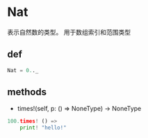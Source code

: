 # Nat

表示自然数的类型。 用于数组索引和范围类型

## def

```python
Nat = 0.._
```

## methods

* times!(self, p: () => NoneType) -> NoneType

```python
100.times! () =>
    print! "hello!"
```
